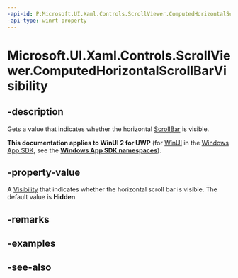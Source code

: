 ```yaml
---
-api-id: P:Microsoft.UI.Xaml.Controls.ScrollViewer.ComputedHorizontalScrollBarVisibility
-api-type: winrt property
---
```


<!-- Property syntax
public Windows.UI.Xaml.Visibility ComputedHorizontalScrollBarVisibility { get; }
-->

# Microsoft.UI.Xaml.Controls.ScrollViewer.ComputedHorizontalScrollBarVisibility

## -description
Gets a value that indicates whether the horizontal [ScrollBar](../microsoft.ui.xaml.controls.primitives/scrollbar.md) is visible.

**This documentation applies to WinUI 2 for UWP** (for [WinUI](/windows/apps/winui/winui3/) in the [Windows App SDK](/windows/apps/windows-app-sdk/), see the **[Windows App SDK namespaces](/windows/windows-app-sdk/api/winrt/)**).

## -property-value
A [Visibility](../microsoft.ui.xaml/visibility.md) that indicates whether the horizontal scroll bar is visible. The default value is **Hidden**.

## -remarks

## -examples

## -see-also
